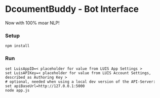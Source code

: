# DcoumentBuddy - Bot Interface

Now with 100% moar NLP!


### Setup
```
npm install
```


### Run
```
set LuisAppID=< placeholder for value from LUIS App Settings >
set LuisAPIKey=< placeholder for value from LUIS Account Settings, described as Authoring Key >
# optional, needed when using a local dev version of the API-Server:
set apiBaseUrl=http://127.0.0.1:5000
node app.js
```
